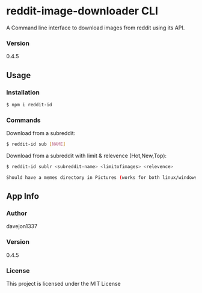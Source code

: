 # reddit-image-downloader CLI

A Command line interface to download images from reddit using its API.

### Version
0.4.5

## Usage

### Installation


```sh
$ npm i reddit-id
```

### Commands

Download from a subreddit:
```sh
$ reddit-id sub [NAME]
```
Download from a subreddit with limit & relevence (Hot,New,Top):
```sh
$ reddit-id sublr <subreddit-name> <limitofimages> <relevence>
```

```sh
Should have a memes directory in Pictures (works for both linux/windows)
```

## App Info

### Author

davejon1337

### Version

0.4.5

### License

This project is licensed under the MIT License